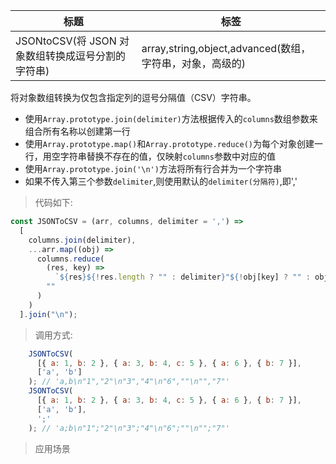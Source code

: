 | 标题 | 标签 |
| ---- | ---- |
| JSONtoCSV(将 JSON 对象数组转换成逗号分割的字符串) | array,string,object,advanced(数组，字符串，对象，高级的) |

将对象数组转换为仅包含指定列的逗号分隔值（CSV）字符串。

- 使用`Array.prototype.join(delimiter)`方法根据传入的`columns`数组参数来组合所有名称以创建第一行
- 使用`Array.prototype.map()`和`Array.prototype.reduce()`为每个对象创建一行，用空字符串替换不存在的值，仅映射`columns`参数中对应的值
- 使用`Array.prototype.join('\n')`方法将所有行合并为一个字符串
- 如果不传入第三个参数`delimiter`,则使用默认的`delimiter(分隔符)`,即','

> 代码如下:

```js
const JSONToCSV = (arr, columns, delimiter = ',') =>
  [
    columns.join(delimiter),
    ...arr.map((obj) =>
      columns.reduce(
        (res, key) =>
          `${res}${!res.length ? "" : delimiter}"${!obj[key] ? "" : obj[key]}"`,
        ""
      )
    )
  ].join("\n");
```

> 调用方式:

```js
    JSONToCSV(
      [{ a: 1, b: 2 }, { a: 3, b: 4, c: 5 }, { a: 6 }, { b: 7 }],
      ['a', 'b']
    ); // 'a,b\n"1","2"\n"3","4"\n"6",""\n"","7"'
    JSONToCSV(
      [{ a: 1, b: 2 }, { a: 3, b: 4, c: 5 }, { a: 6 }, { b: 7 }],
      ['a', 'b'],
      ';'
    ); // 'a;b\n"1";"2"\n"3";"4"\n"6";""\n"";"7"'
```

> 应用场景
